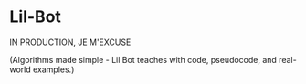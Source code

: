 # Lil-Bot
IN PRODUCTION, JE M'EXCUSE

(Algorithms made simple - Lil Bot teaches with code, pseudocode, and real-world examples.)
